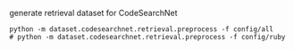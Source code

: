 generate retrieval dataset for CodeSearchNet

```shell
python -m dataset.codesearchnet.retrieval.preprocess -f config/all
# python -m dataset.codesearchnet.retrieval.preprocess -f config/ruby
```